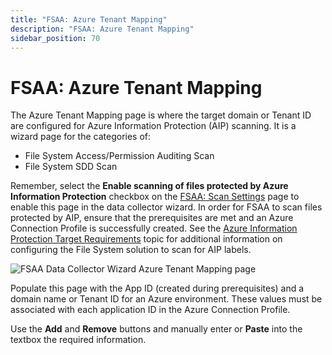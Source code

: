 ```yaml
---
title: "FSAA: Azure Tenant Mapping"
description: "FSAA: Azure Tenant Mapping"
sidebar_position: 70
---
```


# FSAA: Azure Tenant Mapping

The Azure Tenant Mapping page is where the target domain or Tenant ID are configured for Azure
Information Protection (AIP) scanning. It is a wizard page for the categories of:

- File System Access/Permission Auditing Scan
- File System SDD Scan

Remember, select the **Enable scanning of files protected by Azure Information Protection** checkbox
on the [FSAA: Scan Settings](/docs/accessanalyzer/12.0/admin/datacollector/fsaa/scansettings.md) page to enable this page in the data collector wizard.
In order for FSAA to scan files protected by AIP, ensure that the prerequisites are met and an Azure
Connection Profile is successfully created. See the
[Azure Information Protection Target Requirements](/docs/accessanalyzer/12.0/requirements/filesystem/filesystems/azureinformationprotection.md)
topic for additional information on configuring the File System solution to scan for AIP labels.

![FSAA Data Collector Wizard Azure Tenant Mapping page](/images/accessanalyzer/12.0/admin/datacollector/fsaa/azuretenantmapping.webp)

Populate this page with the App ID (created during prerequisites) and a domain name or Tenant ID for
an Azure environment. These values must be associated with each application ID in the Azure
Connection Profile.

Use the **Add** and **Remove** buttons and manually enter or **Paste** into the textbox the required
information.
